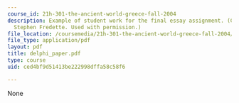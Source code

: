 ```yaml
---
course_id: 21h-301-the-ancient-world-greece-fall-2004
description: Example of student work for the final essay assignment. (Courtesy of
  Stephen Fredette. Used with permission.)
file_location: /coursemedia/21h-301-the-ancient-world-greece-fall-2004/ced4bf9d51413be222998dffa58c58f6_delphi_paper.pdf
file_type: application/pdf
layout: pdf
title: delphi_paper.pdf
type: course
uid: ced4bf9d51413be222998dffa58c58f6

---
```

None